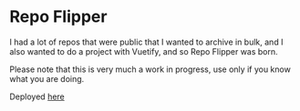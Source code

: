# Repo Flipper

I had a lot of repos that were public that I wanted to archive in bulk, and I also wanted to do a project with Vuetify, and so Repo Flipper was born.

Please note that this is very much a work in progress, use only if you know what you are doing.

Deployed [here](https://repoflipper.maxarvid.com/)
